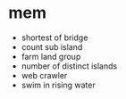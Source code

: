 # mem

- shortest of bridge
- count sub island
- farm land group
- number of distinct islands
- web crawler
- swim in rising water
